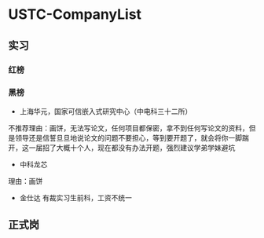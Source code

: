 # USTC-CompanyList

## 实习

### 红榜

### 黑榜

* 上海华元，国家可信嵌入式研究中心（中电科三十二所）

不推荐理由：画饼，无法写论文，任何项目都保密，拿不到任何写论文的资料，但是领导还是信誓旦旦地说论文的问题不要担心，等到要开题了，就会将你一脚踹开，这一届招了大概十个人，现在都没有办法开题，强烈建议学弟学妹避坑

* 中科龙芯 

理由：画饼

* 金仕达
有裁实习生前科，工资不统一

## 正式岗

